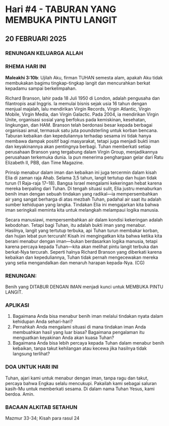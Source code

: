 # Hari #4 - TABURAN YANG MEMBUKA PINTU LANGIT

## 20 FEBRUARI 2025

### RENUNGAN KELUARGA ALLAH

### RHEMA HARI INI

**Maleakhi 3:10b**: Ujilah Aku, firman TUHAN semesta alam, apakah Aku tidak membukakan bagimu tingkap-tingkap langit dan mencurahkan berkat kepadamu sampai berkelimpahan.

Richard Branson, lahir pada 18 Juli 1950 di London, adalah pengusaha dan filantropis asal Inggris. Ia memulai bisnis sejak usia 16 tahun dengan menjual majalah, lalu mendirikan Virgin Records, Virgin Atlantic, Virgin Mobile, Virgin Media, dan Virgin Galactic. Pada 2004, ia mendirikan Virgin Unite, organisasi sosial yang berfokus pada kemiskinan, kesehatan, lingkungan, dan HAM. Branson telah berdonasi besar kepada berbagai organisasi amal, termasuk satu juta poundsterling untuk korban bencana. Taburan kebaikan dan kepeduliannya terhadap sesama ini tidak hanya membawa dampak positif bagi masyarakat, tetapi juga menjadi bukti iman dan keyakinannya akan pentingnya berbagi. Tuhan memberkati setiap perusahaan Branson yang tergabung dalam Virgin Group, menjadikannya perusahaan terkemuka dunia. Ia pun menerima penghargaan gelar dari Ratu Elizabeth II, PBB, dan Time Magazine.

Prinsip menabur dalam iman dan kebaikan ini juga tercermin dalam kisah Elia di zaman raja Ahab. Selama 3,5 tahun, langit tertutup dan hujan tidak turun (1 Raja-raja 17–18). Bangsa Israel mengalami kekeringan hebat karena mereka berpaling dari Tuhan. Di tengah situasi sulit, Elia justru menaburkan benih iman dengan sebuah tindakan yang radikal—ia mempersembahkan air yang sangat berharga di atas mezbah Tuhan, padahal air saat itu adalah sumber kehidupan yang langka. Tindakan Elia ini mengajarkan kita bahwa iman seringkali meminta kita untuk melangkah melampaui logika manusia.

Secara manusiawi, mempersembahkan air dalam kondisi kekeringan adalah kebodohan. Tetapi bagi Tuhan, itu adalah bukti iman yang menabur. Hasilnya, langit yang tertutup terbuka, api Tuhan turun membakar korban, dan hujan lebat pun tercurah! Kisah ini mengingatkan kita bahwa ketika kita berani menabur dengan iman—bukan berdasarkan logika manusia, tetapi karena percaya kepada Tuhan—kita akan melihat pintu langit terbuka dan berkat-Nya tercurah. Seperti halnya Richard Branson yang diberkati karena kebaikan dan kepeduliannya, Tuhan tidak pernah mengecewakan mereka yang setia mengandalkan dan menaruh harapan kepada-Nya. (CG)

### RENUNGAN:

Benih yang DITABUR DENGAN IMAN menjadi kunci untuk MEMBUKA PINTU LANGIT.

### APLIKASI

1. Bagaimana Anda bisa menabur benih iman melalui tindakan nyata dalam kehidupan Anda sehari-hari?
2. Pernahkah Anda mengalami situasi di mana tindakan iman Anda membuahkan hasil yang luar biasa? Bagaimana pengalaman itu menguatkan keyakinan Anda akan kuasa Tuhan?
3. Bagaimana Anda bisa lebih percaya kepada Tuhan dalam menabur benih kebaikan, tanpa takut kehilangan atau kecewa jika hasilnya tidak langsung terlihat?

### DOA UNTUK HARI INI

Tuhan, ajari kami untuk menabur dengan iman, tanpa ragu dan takut, percaya bahwa Engkau selalu mencukupi. Pakailah kami sebagai saluran kasih-Mu untuk memberkati sesama. Di dalam nama Tuhan Yesus, kami berdoa. Amin.

### BACAAN ALKITAB SETAHUN

Mazmur 33-34; Kisah para rasul 24
